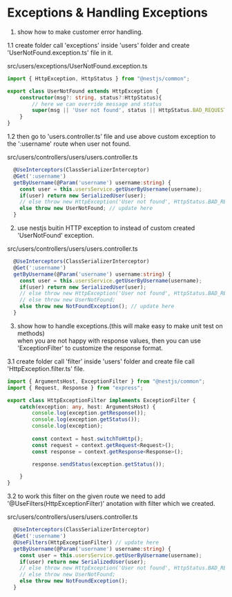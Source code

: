 # Exceptions & Handling Exceptions



1. show how to make customer error handling.   

1.1 create folder call 'exceptions' inside 'users' folder and create 'UserNotFound.exception.ts' file in it. 

src/users/exceptions/UserNotFound.exception.ts
```ts
import { HttpException, HttpStatus } from "@nestjs/common";

export class UserNotFound extends HttpException {
    constructor(msg?: string, status?:HttpStatus){
        // here we can override message and status
        super(msg || 'User not found', status || HttpStatus.BAD_REQUEST)
    }
}
```

1.2 then go to 'users.controller.ts' file and use above custom exception to the ':username' route when user not found.  

src/users/controllers/users/users.controller.ts
```ts
  @UseInterceptors(ClassSerializerInterceptor)
  @Get(':username')
  getByUsername(@Param('username') username:string) {
    const user = this.usersService.getUserByUsername(username);
    if(user) return new SerializedUser(user);
    // else throw new HttpException('User not found', HttpStatus.BAD_REQUEST);
    else throw new UserNotFound; // update here
  }
```

2. use nestjs buitin HTTP exception to instead of custom created 'UserNotFound' exception.  

src/users/controllers/users/users.controller.ts
```ts
  @UseInterceptors(ClassSerializerInterceptor)
  @Get(':username')
  getByUsername(@Param('username') username:string) {
    const user = this.usersService.getUserByUsername(username);
    if(user) return new SerializedUser(user);
    // else throw new HttpException('User not found', HttpStatus.BAD_REQUEST);
    // else throw new UserNotFound;
    else throw new NotFoundException(); // update here
  }
```

3. show how to handle exceptions.(this will make easy to make unit test on methods)  
when you are not happy with response values, then you can use 'ExceptionFilter' to customize the response format.  

3.1 create folder call 'filter' inside 'users' folder and create file call 'HttpException.filter.ts' file.  

```ts
import { ArgumentsHost, ExceptionFilter } from "@nestjs/common";
import { Request, Response } from "express";

export class HttpExceptionFilter implements ExceptionFilter {
    catch(exception: any, host: ArgumentsHost) {
        console.log(exception.getResponse());
        console.log(exception.getStatus());
        console.log(exception);
 
        const context = host.switchToHttp();
        const request = context.getRequest<Request>();
        const response = context.getResponse<Response>();

        response.sendStatus(exception.getStatus());

    }
}
```

3.2 to work this filter on the given route we need to add '@UseFilters(HttpExceptionFilter)' anotation with filter which we created.   

src/users/controllers/users/users.controller.ts
```ts 
  @UseInterceptors(ClassSerializerInterceptor)
  @Get(':username')
  @UseFilters(HttpExceptionFilter) // update here
  getByUsername(@Param('username') username:string) {
    const user = this.usersService.getUserByUsername(username);
    if(user) return new SerializedUser(user);
    // else throw new HttpException('User not found', HttpStatus.BAD_REQUEST);
    // else throw new UserNotFound;
    else throw new NotFoundException();
  }
```